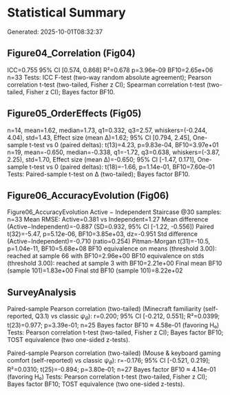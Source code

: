 # Statistical Summary
Generated: 2025-10-01T08:32:37

## Figure04_Correlation (Fig04)
ICC=0.755
95% CI [0.574, 0.868]
R²=0.678
p=3.96e-09
BF10=2.65e+06
n=33
Tests: ICC F-test (two-way random absolute agreement); Pearson correlation t-test (two-tailed, Fisher z CI); Spearman correlation t-test (two-tailed, Fisher z CI); Bayes factor BF10.

## Figure05_OrderEffects (Fig05)
n=14, mean=1.62, median=1.73, q1=0.332, q3=2.57, whiskers=(-0.244, 4.04), std=1.43, Effect size (mean Δ)=1.62; 95% CI [0.794, 2.45], One-sample t-test vs 0 (paired deltas): t(13)=4.23, p=9.83e-04, BF10=3.97e+01
n=19, mean=-0.650, median=-0.338, q1=-1.72, q3=0.638, whiskers=(-3.87, 2.25), std=1.70, Effect size (mean Δ)=-0.650; 95% CI [-1.47, 0.171], One-sample t-test vs 0 (paired deltas): t(18)=-1.66, p=1.14e-01, BF10=7.60e-01
Tests: Paired-sample t-test on Δ (two-tailed); Bayes factor BF10.

## Figure06_AccuracyEvolution (Fig06)
Figure06_AccuracyEvolution Active − Independent Staircase @30 samples:
n=33
Mean RMSE: Active=0.381 vs Independent=1.27
Mean difference (Active−Independent)=-0.887 (SD=0.932, 95% CI [-1.22, -0.556])
Paired t(32)=-5.47, p=5.12e-06, BF10=3.85e+03, dz=-0.951
Std difference (Active−Independent)=-0.710 (ratio=0.254)
Pitman-Morgan t(31)=-10.5, p=1.04e-11, BF10=5.68e+08
BF10 equivalence on means (threshold 3.00): reached at sample 66 with BF10=2.96e+00
BF10 equivalence on stds (threshold 3.00): reached at sample 3 with BF10=2.21e+00
Final mean BF10 (sample 101)=1.83e+00
Final std BF10 (sample 101)=8.22e+02

## SurveyAnalysis
Paired-sample Pearson correlation (two-tailed) (Minecraft familiarity (self-reported, Q3.1) vs classic $\psi_{\theta}$): r=0.200; 95% CI [-0.212, 0.551]; R²=0.0399; t(23)=0.977; p=3.39e-01; n=25
Bayes factor BF10 ≈ 4.58e-01 (favoring H₀)
Tests: Pearson correlation t-test (two-tailed, Fisher z CI); Bayes factor BF10; TOST equivalence (two one-sided z-tests).

Paired-sample Pearson correlation (two-tailed) (Mouse & keyboard gaming comfort (self-reported) vs classic $\psi_{\theta}$): r=-0.176; 95% CI [-0.521, 0.219]; R²=0.0310; t(25)=-0.894; p=3.80e-01; n=27
Bayes factor BF10 ≈ 4.14e-01 (favoring H₀)
Tests: Pearson correlation t-test (two-tailed, Fisher z CI); Bayes factor BF10; TOST equivalence (two one-sided z-tests).
